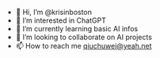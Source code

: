- 👋 Hi, I’m @krisinboston
- 👀 I’m interested in ChatGPT
- 🌱 I’m currently learning basic AI infos
- 💞️ I’m looking to collaborate on AI projects
- 📫 How to reach me qiuchuwei@yeah.net

<!---
krisinboston/krisinboston is a ✨ special ✨ repository because its `README.md` (this file) appears on your GitHub profile.
You can click the Preview link to take a look at your changes.
--->
